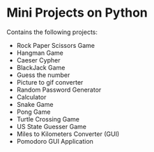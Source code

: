 # Mini Projects on Python
Contains the following projects:
+ Rock Paper Scissors Game
+ Hangman Game
+ Caeser Cypher
+ BlackJack Game
+ Guess the number
+ Picture to gif converter
+ Random Password Generator
+ Calculator
+ Snake Game
+ Pong Game
+ Turtle Crossing Game
+ US State Guesser Game
+ Miles to Kilometers Converter (GUI)
+ Pomodoro GUI Application
